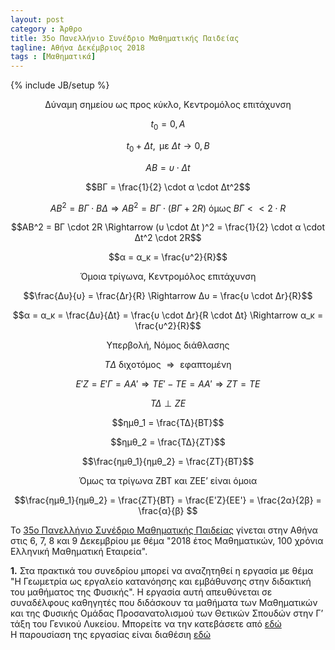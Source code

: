 ```yaml
---
layout: post
category : Άρθρο
title: 35o Πανελλήνιο Συνέδριο Μαθηματικής Παιδείας
tagline: Αθήνα Δεκέμβριος 2018
tags : [Μαθηματικά]
---
```

{% include JB/setup %}


$$\text{Δύναμη σημείου ως προς κύκλο, Κεντρομόλος επιτάχυνση}$$

$$t_0 = 0, A$$

$$t_0 + Δt, \text{ με } Δt \rightarrow 0, Β$$

$$ΑΒ = υ \cdot Δt$$

$$ΒΓ = \frac{1}{2} \cdot α \cdot Δt^2$$

$$AB^2 = ΒΓ \cdot BΔ \Rightarrow AB^2 = ΒΓ \cdot (ΒΓ + 2 R) \text{ όμως } ΒΓ<<2\cdot R$$

$$ΑΒ^2 = ΒΓ \cdot 2R \Rightarrow (υ \cdot Δt )^2 = \frac{1}{2} \cdot α \cdot Δt^2 \cdot 2R$$

$$α = α_κ = \frac{υ^2}{R}$$ 


$$\text{Όμοια τρίγωνα, Κεντρομόλος επιτάχυνση}$$

$$\frac{Δυ}{υ} = \frac{Δr}{R} \Rightarrow Δυ = \frac{υ \cdot Δr}{R}$$

$$α = α_κ = \frac{Δυ}{Δt} = \frac{υ \cdot Δr}{R \cdot Δt} \Rightarrow α_κ = \frac{υ^2}{R}$$

$$\text{Υπερβολή, Νόμος διάθλασης}$$

$$TΔ \text{ διχοτόμος } \Rightarrow \text { εφαπτομένη }$$

$$Ε'Z = E'Γ = ΑΑ' \Rightarrow ΤE' - ΤE = ΑΑ' \Rightarrow ZT = TE$$

$$ΤΔ \perp ΖΕ$$

$$ημθ_1 = \frac{ΤΔ}{ΒΤ}$$

$$ημθ_2 = \frac{ΤΔ}{ΖΤ}$$

$$\frac{ημθ_1}{ημθ_2} = \frac{ΖΤ}{ΒΤ}$$

$$\text{ Όμως τα τρίγωνα ΖΒΤ και ΖΕΕ' είναι όμοια}$$

$$\frac{ημθ_1}{ημθ_2} = \frac{ΖΤ}{ΒΤ} = \frac{E'Z}{EE'} = \frac{2α}{2β} = \frac{α}{β} $$


To [35o Πανελλήνιο Συνέδριο Μαθηματικής Παιδείας](http://www.hms.gr/?q=node/1416) γίνεται στην Αθήνα στις 6, 7, 8 και 9 Δεκεμβρίου
με θέμα "2018 έτος Μαθηματικών, 100 χρόνια Ελληνική Μαθηματική Εταιρεία".

**1.** Στα πρακτικά του συνεδρίου μπορεί να αναζητηθεί η εργασία με θέμα "Η Γεωμετρία ως εργαλείο κατανόησης και εμβάθυνσης στην διδακτική του μαθήματος της Φυσικής".
Η εργασία αυτή απευθύνεται σε συναδέλφους καθηγητές που διδάσκουν τα μαθήματα των Μαθηματικών και της Φυσικής Ομάδας Προσανατολισμού των Θετικών Σπουδών στην Γ’ τάξη
του Γενικού Λυκείου. Μπορείτε να την κατεβάσετε από [εδώ](https://drive.google.com/open?id=1rCdyPYv7Zzc-0Y1NBSOOXReAMr9AlWNB) 	
H παρουσίαση της εργασίας είναι διαθέσιη [εδώ](https://youtu.be/8oT-_YKI4aE)